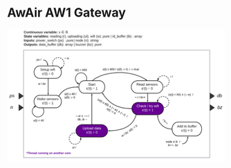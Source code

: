 # AwAir AW1 Gateway
![AW1 Gateway FSM](https://github.com/enriquefloresmedina/AirX-Solutions/blob/70e9f19b768cdd87675f24420910fd33f8078b21/PCBs%2C%20schematics%2C%20and%20diagrams/AW1/AwAir%20Software%20-%20AW1%20Gateway.png)

